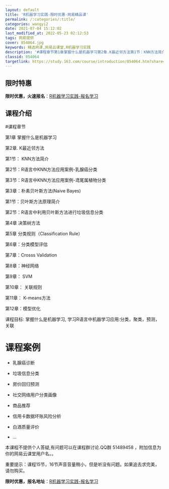 ```yaml
---
layout: default
title: 'R机器学习实践-限时优惠-网易精品课'
permalink: /:categories/:title/
categories: wangyi2
date: 2021-07-04 15:12:02
last_modified_at: 2022-05-23 02:12:53
tags: 网易提供
cover: 854064.jpg
keywords: 精选网课,网易云课堂,R机器学习实践
description: '#课程章节第1章掌握什么是机器学习第2章.K最近邻方法第1节：KNN方法简介第2节：R语言中KNN方法应用案例-乳腺癌分'
classid: 854064
targetlink: https://study.163.com/course/introduction/854064.htm?share=1&shareId=1025206652&utm_campaign=share&utm_medium=iphoneShare&utm_source=&utm_u=1025206652
---
```


## 限时特惠

**限时优惠，火速报名**：[R机器学习实践-报名学习](https://study.163.com/course/introduction/854064.htm?share=1&shareId=1025206652&utm_campaign=share&utm_medium=iphoneShare&utm_source=&utm_u=1025206652)

## 课程介绍

#课程章节

第1章 掌握什么是机器学习

第2章. K最近邻方法

第1节： KNN方法简介

第2节：R语言中KNN方法应用案例-乳腺癌分类

第3节：R语言中KNN方法应用案例-鸢尾属植物分类

第3章：朴素贝叶斯方法(Naive Bayes)

第1节：贝叶斯方法原理简介

第2节：R语言中利用贝叶斯方法进行垃圾信息分类

第4章 决策树方法

第5章 分类规则（Classification Rule）

第6章：分类模型评估

第7章：Crosss Validation

第8章：神经网络

第9章： SVM

第10章： 关联规则

第11章： K-means方法

第12章：模型优化



课程目标: 掌握什么是机器学习, 学习R语言中机器学习应用:分类，聚类，预测，关联



# 课程案例

+ 乳腺癌诊断

+ 垃圾信息分类

+ 房价回归预测

+ 社交网络用户分类画像

+ 商品推荐

+ 信用卡数据坏账风险分析

+ 白酒质量评价

+ ...



本课程不提供个人答疑,有问题可以在课程群讨论.QQ群 51489458 ，附加信息为你的网易云课堂用户名。。

重要提示：课程15节，16节声音音量稍小，但是听没有问题。如果追去求完美，请勿购买。

**限时优惠，报名地址**：[R机器学习实践-报名学习](https://study.163.com/course/introduction/854064.htm?share=1&shareId=1025206652&utm_campaign=share&utm_medium=iphoneShare&utm_source=&utm_u=1025206652)

